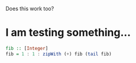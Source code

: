 <p>Does this work too?</p>
<style>
    background-color: black;
</style>

# I am testing something...
```hs
fib :: [Integer]
fib = 1 : 1 : zipWith (+) fib (tail fib)
```